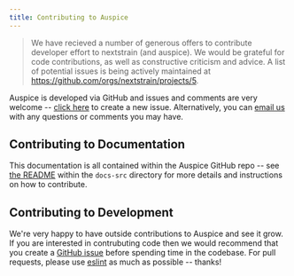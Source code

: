 ```yaml
---
title: Contributing to Auspice
---
```



> We have recieved a number of generous offers to contribute developer effort to nextstrain (and auspice).
We would be grateful for code contributions, as well as constructive criticism and advice.
A list of potential issues is being actively maintained at https://github.com/orgs/nextstrain/projects/5.


Auspice is developed via GitHub and issues and comments are very welcome -- [click here](https://github.com/nextstrain/auspice/issues/new) to create a new issue.
Alternatively, you can [email us](mailto:hello@nextstrain.org) with any questions or comments you may have.


## Contributing to Documentation

This documentation is all contained within the Auspice GitHub repo -- see [the README](https://github.com/nextstrain/auspice/tree/master/docs-src) within the `docs-src` directory for more details and instructions on how to contribute.


## Contributing to Development

We're very happy to have outside contributions to Auspice and see it grow.
If you are interested in contrubuting code then we would recommend that you create a [GitHub issue](https://github.com/nextstrain/auspice/issues/new) before spending time in the codebase.
For pull requests, please use [eslint](https://eslint.org/) as much as possible -- thanks!
